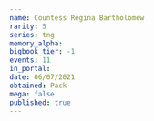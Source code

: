 ```yaml
---
name: Countess Regina Bartholomew
rarity: 5
series: tng
memory_alpha:
bigbook_tier: -1
events: 11
in_portal:
date: 06/07/2021
obtained: Pack
mega: false
published: true
---
```




